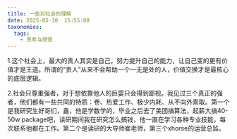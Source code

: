```yaml
---
title: 一些对社会的理解
date: 2025-05-30  15:55:00 
taxonomies:
  tags:
    - 思考与感悟
---
```


1.这个社会上，最大的贵人其实是自己，努力提升自己的能力，让自己变的更有价值才是王道。所谓的“贵人”从来不会帮助一个一无是处的人，价值交换才是最核心的底层逻辑。

2.社会只尊重强者，对于想依靠他人的巨婴只会得到鄙视。我见过三个真正的强者，他们都有一些共同的特质：卷、热爱工作、极少内耗、从不向外索取。第一个是我研究生好哥们，鑫，他是学数学的，毕业之后去了美团搞算法，起薪大搞40-50w package吧，读研期间我在研究怎么搞钱，他一直在学习各种专业技能，每次联系他都在工作。第二个是读研的大导师崔老师，第三个xhorse的运营总监。




















